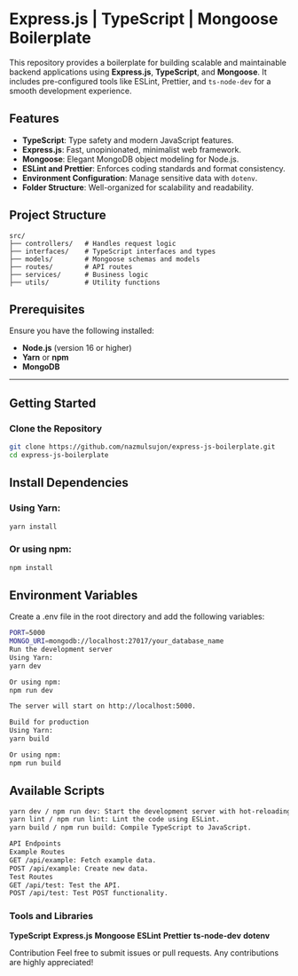 # Express.js | TypeScript | Mongoose Boilerplate

This repository provides a boilerplate for building scalable and maintainable backend applications using **Express.js**, **TypeScript**, and **Mongoose**. It includes pre-configured tools like ESLint, Prettier, and `ts-node-dev` for a smooth development experience.

## Features

- **TypeScript**: Type safety and modern JavaScript features.
- **Express.js**: Fast, unopinionated, minimalist web framework.
- **Mongoose**: Elegant MongoDB object modeling for Node.js.
- **ESLint and Prettier**: Enforces coding standards and format consistency.
- **Environment Configuration**: Manage sensitive data with `dotenv`.
- **Folder Structure**: Well-organized for scalability and readability.

## Project Structure

```
src/
├── controllers/   # Handles request logic
├── interfaces/    # TypeScript interfaces and types
├── models/        # Mongoose schemas and models
├── routes/        # API routes
├── services/      # Business logic
├── utils/         # Utility functions
```
## Prerequisites

Ensure you have the following installed:

- **Node.js** (version 16 or higher)
- **Yarn** or **npm**
- **MongoDB**

---

## Getting Started

### Clone the Repository

```bash
git clone https://github.com/nazmulsujon/express-js-boilerplate.git
cd express-js-boilerplate
```
## Install Dependencies
### Using Yarn:
```bash
yarn install
```

### Or using npm:
```bash
npm install 
```
## Environment Variables
Create a .env file in the root directory and add the following variables:

```bash
PORT=5000
MONGO_URI=mongodb://localhost:27017/your_database_name
Run the development server
Using Yarn:
yarn dev

Or using npm:
npm run dev

The server will start on http://localhost:5000.

Build for production
Using Yarn:
yarn build

Or using npm:
npm run build
```
## Available Scripts
```bash
yarn dev / npm run dev: Start the development server with hot-reloading.
yarn lint / npm run lint: Lint the code using ESLint.
yarn build / npm run build: Compile TypeScript to JavaScript.

API Endpoints
Example Routes
GET /api/example: Fetch example data.
POST /api/example: Create new data.
Test Routes
GET /api/test: Test the API.
POST /api/test: Test POST functionality.
```
### Tools and Libraries
**TypeScript**
**Express.js**
**Mongoose**
**ESLint**
**Prettier**
**ts-node-dev**
**dotenv**

Contribution
Feel free to submit issues or pull requests. Any contributions are highly appreciated!









